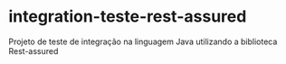 # integration-teste-rest-assured
Projeto de teste de integração na linguagem Java utilizando a biblioteca Rest-assured
